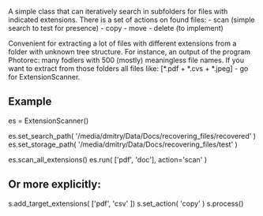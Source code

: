 A simple class that can iteratively search in subfolders for files with indicated extensions.
There is a set of actions on found files:
    - scan (simple search to test for presence)
    - copy
    - move
    - delete (to implement)
    
Convenient for extracting a lot of files with different extensions from a 
folder with unknown tree structure. For instance, an output of the program 
Photorec: many fodlers with 500 (mostly) meaningless file names.
If you want to extract from those folders all files like:
[*.pdf + *.cvs + *.jpeg]  - go for ExtensionScanner.


## Example
es = ExtensionScanner()

es.set_search_path( '/media/dmitry/Data/Docs/recovering_files/recovered' )
es.set_storage_path( '/media/dmitry/Data/Docs/recovering_files/test' )

es.scan_all_extensions()
es.run( ['pdf', 'doc'], action='scan' )


## Or more explicitly:
s.add_target_extensions( ['pdf', 'csv' ])
s.set_action( 'copy' )
s.process()


